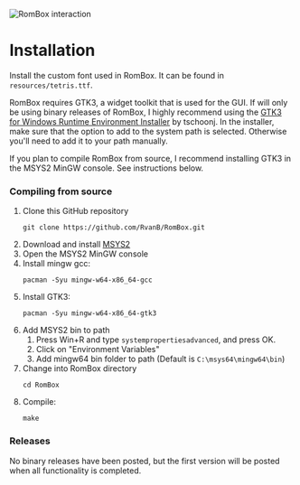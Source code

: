 ![RomBox interaction](https://i.imgur.com/AE5d3el.gif)

# Installation

Install the custom font used in RomBox. It can be found in ```resources/tetris.ttf```.

RomBox requires GTK3, a widget toolkit that is used for the GUI. If will only be using binary releases of RomBox, I highly recommend using the [GTK3 for Windows Runtime Environment Installer](https://github.com/tschoonj/GTK-for-Windows-Runtime-Environment-Installer) by tschoonj. In the installer, make sure that the option to add to the system path is selected. Otherwise you'll need to add it to your path manually.

If you plan to compile RomBox from source, I recommend installing GTK3 in the MSYS2 MinGW console. See instructions below.

### Compiling from source
1. Clone this GitHub repository
	```
	git clone https://github.com/RvanB/RomBox.git
	```
2. Download and install [MSYS2](https://www.msys2.org/)
3. Open the MSYS2 MinGW console
4. Install mingw gcc: 
	```
	pacman -Syu mingw-w64-x86_64-gcc
	```
5. Install GTK3:
	```
	pacman -Syu mingw-w64-x86_64-gtk3
	```
6. Add MSYS2 bin to path
	1. Press Win+R and type `systempropertiesadvanced`, and press OK.
	2. Click on "Environment Variables"
	3. Add mingw64 bin folder to path (Default is `C:\msys64\mingw64\bin`)
7. Change into RomBox directory
	```
	cd RomBox
	```
3. Compile:
	```
	make
	```
### Releases
No binary releases have been posted, but the first version will be posted when all functionality is completed.
